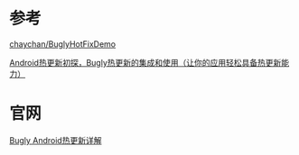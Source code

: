 

# 参考

[chaychan/BuglyHotFixDemo](https://github.com/chaychan/BuglyHotFixDemo/blob/master/app/tinker-support.gradle)

[Android热更新初探，Bugly热更新的集成和使用（让你的应用轻松具备热更新能力）](https://blog.csdn.net/chay_chan/article/details/78591621)

# 官网

[Bugly Android热更新详解](https://bugly.qq.com/docs/user-guide/instruction-manual-android-hotfix/)















